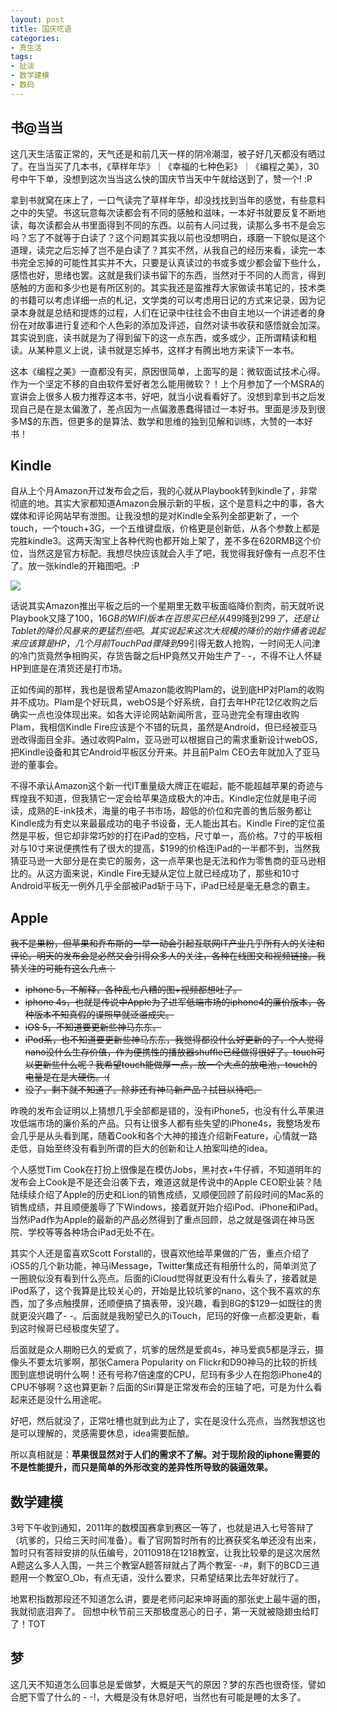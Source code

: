 ```yaml
---
layout: post
title: 国庆呓语
categories:
- 真生活
tags:
- 扯淡
- 数学建模
- 数码
---
```


## 书@当当
这几天生活蛮正常的，天气还是和前几天一样的阴冷潮湿，被子好几天都没有晒过了。在当当买了几本书，《草样年华》｜《幸福的七种色彩》｜《编程之美》，30号中午下单，没想到这次当当这么快的国庆节当天中午就给送到了，赞一个! :P

拿到书就窝在床上了，一口气读完了草样年华，却没找找到当年的感觉，有些意料之中的失望。书这玩意每次读都会有不同的感触和滋味，一本好书就要反复不断地读，每次读都会从书里面得到不同的东西。以前有人问过我，读那么多书不是会忘吗？忘了不就等于白读了？这个问题其实我以前也没想明白，琢磨一下貌似是这个道理，读完之后忘掉了岂不是白读了？其实不然，从我自己的经历来看，读完一本书完全忘掉的可能性其实并不大，只要是认真读过的书或多或少都会留下些什么，感悟也好，思绪也罢。这就是我们读书留下的东西，当然对于不同的人而言，得到感触的方面和多少也是有所区别的。其实我还是蛮推荐大家做读书笔记的，技术类的书籍可以考虑详细一点的札记，文学类的可以考虑用日记的方式来记录，因为记录本身就是总结和提炼的过程，人们在记录中往往会不由自主地以一个讲述者的身份在对故事进行复述和个人色彩的添加及评述，自然对读书收获和感悟就会加深。其实说到底，读书就是为了得到留下的这一点东西，或多或少，正所谓精读和粗读。从某种意义上说，读书就是忘掉书，这样才有腾出地方来读下一本书。

这本《编程之美》一直都没有买，原因很简单，上面写的是：微软面试技术心得。作为一个坚定不移的自由软件爱好者怎么能用微软？！上个月参加了一个MSRA的宣讲会上很多人极力推荐这本书，好吧，就当小说看看好了。没想到拿到书之后发现自己是在是太偏激了，差点因为一点偏激愚蠢得错过一本好书。里面是涉及到很多M$的东西，但更多的是算法、数学和思维的独到见解和训练，大赞的一本好书！

## Kindle
自从上个月Amazon开过发布会之后，我的心就从Playbook转到kindle了，非常彻底的地。其实大家都知道Amazon会展示新的平板，这个是意料之中的事，各大媒体和评论网站早有泄图。让我没想的是对Kindle全系列全部更新了，一个touch，一个touch+3G，一个五维键盘版，价格更是创新低，从各个参数上都是完胜kindle3。这两天淘宝上各种代购也都开始上架了，差不多在620RMB这个价位，当然这是官方标配。我想尽快应该就会入手了吧，我觉得我好像有一点忍不住了。放一张kindle的开箱图吧。:P

[![](http://panda0411.com/wordpress/wp-content/uploads/2011/10/082013o5f2lk09kjfokfxs.jpg.thumb_.jpg)](http://panda0411.com/wordpress/wp-content/uploads/2011/10/082013o5f2lk09kjfokfxs.jpg.thumb_.jpg)

话说其实Amazon推出平板之后的一个星期里无数平板面临降价割肉，前天就听说Playbook又降了$100，16GB的WIFI版本在百思买已经从$499降到$299了，还是让Tablet的降价风暴来的更猛烈些吧。其实说起来这次大规模的降价的始作俑者说起来应该算是HP，几个月前TouchPad骤降到$99引得无数人抢购，一时间无人问津的冷门货竟然争相购买，存货告罄之后HP竟然又开始生产了- -，不得不让人怀疑HP到底是在清货还是打市场。

正如传闻的那样，我也是很希望Amazon能收购Plam的，说到底HP对Plam的收购并不成功。Plam是个好玩具，webOS是个好系统，自打去年HP花12亿收购之后确实一点也没体现出来。如各大评论网站新闻所言，亚马逊完全有理由收购Plam，我相信Kindle Fire应该是个不错的玩具，虽然是Android，但已经被亚马逊改得面目全非。通过收购Palm，亚马逊可以根据自己的需求重新设计webOS，把Kindle设备和其它Android平板区分开来。并且前Palm CEO去年就加入了亚马逊的董事会。

不得不承认Amazon这个新一代IT重量级大牌正在崛起，能不能超越苹果的奇迹与辉煌我不知道，但我猜它一定会给苹果造成极大的冲击。Kindle定位就是电子阅读，成熟的E-ink技术，海量的电子书市场，超低的价位和完善的售后服务都让Kindle成为有史以来最最成功的电子书设备，无人能出其右。Kindle Fire的定位虽然是平板，但它却非常巧妙的打在iPad的空档，尺寸单一，高价格。7寸的平板相对与10寸来说便携性有了很大的提高，$199的价格连iPad的一半都不到，当然我猜亚马逊一大部分是在卖它的服务，这一点苹果也是无法和作为零售商的亚马逊相比的。从这方面来说，Kindle Fire无疑从定位上就已经成功了，那些和10寸Android平板无一例外几乎全部被iPad斩于马下，iPad已经是毫无悬念的霸主。

## Apple

<del>我不是果粉，但苹果和乔布斯的一举一动会引起互联网IT产业几乎所有人的关注和评论。明天的发布会是必然又会引得众多人的关注，各种在线图文和视频链接。我猜关注的可能有这么几点：</del>
  * <del>iphone 5，不解释，各种乱七八糟的图+视频都想吐了。</del>
  * <del>iphone 4s，也就是传说中Apple为了进军低端市场的iphone4的廉价版本，各种版本不知真假的谍照早就泛滥成灾。</del>
  * <del>iOS 5，不知道要更新些神马东东。</del>
  * <del>iPod系，也不知道要更新些神马东东，我觉得都没什么好更新的了，个人觉得nano没什么生存价值，作为便携性的播放器shuffle已经做得很好了。touch可以更新些什么呢？我希望touch能做厚一点，放一个大点的放电池，touch的电量是在是大硬伤。:(</del>
  * <del>没了，剩下就不知道了。除非还有神马新产品？拭目以待吧。</del>

昨晚的发布会证明以上猜想几乎全部都是错的，没有iPhone5，也没有什么苹果进攻低端市场的廉价系的产品。只有让很多人都有些失望的iPhone4s，我整场发布会几乎是从头看到尾，随着Cook和各个大神的接连介绍新Feature，心情就一路走低，自始至终没有看到所谓的巨大的创新和让人拍案叫绝的idea。

个人感觉Tim Cook在打扮上很像是在模仿Jobs，黑衬衣+牛仔裤，不知道明年的发布会上Cook是不是还会沿袭下去，难道这就是传说中的Apple CEO职业装？陆陆续续介绍了Apple的历史和Lion的销售成绩，又顺便回顾了前段时间的Mac系的销售成绩，并且顺便羞辱了下Windows，接着就开始介绍iPod、iPhone和iPad。当然iPad作为Apple的最新的产品必然得到了重点回顾，总之就是强调在神马医院、学校等等各种场合iPad无处不在。

其实个人还是蛮喜欢Scott Forstall的，很喜欢他给苹果做的广告，重点介绍了iOS5的几个新功能，神马iMessage，Twitter集成还有相册什么的，简单浏览了一圈貌似没有看到什么亮点。后面的iCloud觉得就更没有什么看头了，接着就是iPod系了，这个我算是比较关心的，开始是比较坑爹的nano，这个我不喜欢的东西，加了多点触摸屏，还顺便搞了搞表带，没兴趣，看到8G的$129一如既往的贵就更没兴趣了- -。后面就是我盼望已久的iTouch，尼玛的好像一点都没更新，看到这时候哥已经极度失望了。

后面就是众人期盼已久的爱疯了，坑爹的居然是爱疯4s，神马爱疯5都是浮云，摄像头不要太坑爹啊，那张Camera Popularity on Flickr和D90神马的比较的折线图到底想说明什么啊！还有号称7倍速度的CPU，尼玛有多少人在抱怨iPhone4的CPU不够啊？这也算更新？后面的Siri算是正常发布会的压轴了吧，可是为什么看起来还是没什么用途呢。

好吧，然后就没了，正常吐槽也就到此为止了，实在是没什么亮点，当然我想这也是可以理解的，灵感需要休息，idea需要酝酿。

所以真相就是：**苹果很显然对于人们的需求不了解。对于现阶段的iphone需要的不是性能提升，而只是简单的外形改变的差异性所导致的装逼效果。**


## 数学建模
3号下午收到通知，2011年的数模国赛拿到赛区一等了，也就是进入七号答辩了（坑爹的，只给三天时间准备）。看了官网暂时所有的比赛获奖名单还没有出来，暂时只有答辩安排的队伍编号，20110918在1218教室，让我比较晕的是这次居然A题这么多人入围，一共三个教室A题答辩就占了两个教室- -#，剩下的BCD三道题用一个教室O_Ob，有点无语，没什么要求，只希望结果比去年好就行了。

地累积指数那段还不知道怎么讲，要是老师问起来坤哥画的那张史上最牛逼的图，我就彻底泪奔了。
回想中秋节前三天那极度恶心的日子，第一天就被隐翅虫给盯了！TOT

## 梦
这几天不知道怎么回事总是爱做梦，大概是天气的原因？梦的东西也很奇怪，譬如合肥下雪了什么的 - -!，大概是没有休息好吧，当然也有可能是睡的太多了。
